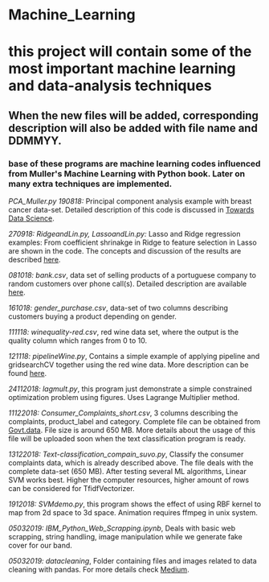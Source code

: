 # Machine_Learning
# this project will contain some of the most important machine learning and data-analysis techniques
## When the new files will be added, corresponding description will also be added with file name and DDMMYY. 
### base of these programs are machine learning codes influenced from Muller's Machine Learning with Python book. Later on many extra techniques are implemented.
*PCA_Muller.py 190818:* Principal component analysis example with breast cancer data-set. Detailed description of this code is discussed in [Towards Data Science](https://towardsdatascience.com/dive-into-pca-principal-component-analysis-with-python-43ded13ead21).

*270918: RidgeandLin.py, LassoandLin.py:* Lasso and Ridge regression examples: From coefficient shrinakge in Ridge to feature selection in Lasso are shown in the code. The concepts and discussion of the results are described [here](https://towardsdatascience.com/ridge-and-lasso-regression-a-complete-guide-with-python-scikit-learn-e20e34bcbf0b).   

*081018: bank.csv*, data set of selling products of a portuguese company to random customers over phone call(s). Detailed description are available [here](http://archive.ics.uci.edu/ml/datasets/Bank+Marketing).

*161018: gender_purchase.csv*, data-set of two columns describing customers buying a product depending on gender.

*111118: winequality-red.csv*, red wine data set, where the output is the quality column which ranges from 0 to 10.

*121118: pipelineWine.py*, Contains a simple example of applying pipeline and gridsearchCV together using the red wine data. More description can be found [here](https://towardsdatascience.com/a-simple-example-of-pipeline-in-machine-learning-with-scikit-learn-e726ffbb6976). 

*24112018: lagmult.py*, this program just demonstrate a simple constrained optimization problem using figures. Uses Lagrange Multiplier method.  

*11122018: Consumer_Complaints_short.csv*, 3 columns describing the complaints, product_label and category. Complete file can be obtained from [Govt.data](https://catalog.data.gov/dataset/consumer-complaint-database/resource/2f297213-7198-4be1-af1e-2d2623e7f6e9). File size is around 650 MB. More details about the usage of this file will be uploaded soon when the text classification program is ready. 

*13122018: Text-classification_compain_suvo.py*, Classify the consumer complaints data, which is already described above. The file deals with the complete data-set (650 MB). After testing several ML algorithms, Linear SVM works best. Higher the computer resources, higher amount of rows can be considered for TfidfVectorizer. 

*1912018: SVMdemo.py*, this program shows the effect of using RBF kernel to map from 2d space to 3d space. Animation requires ffmpeg in unix system. 

*05032019: IBM_Python_Web_Scrapping.ipynb*, Deals with basic web scrapping, string handling, image manipulation while we generate fake cover for our band.

*05032019: datacleaning*, Folder containing files and images related to data cleaning with pandas. For more details check [Medium](https://medium.com/@saptashwa/data-handling-using-pandas-cleaning-and-processing-3aa657dc9418). 
